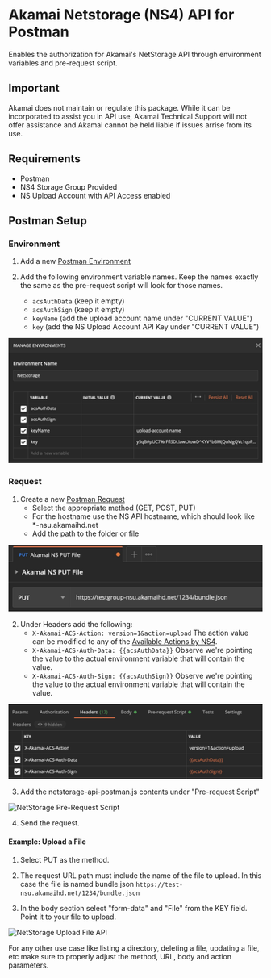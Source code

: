 # Akamai Netstorage (NS4) API for Postman
Enables the authorization for Akamai's NetStorage API through environment variables and pre-request script.

## Important
Akamai does not maintain or regulate this package. While it can be incorporated to assist you in API use, Akamai Technical Support will not offer assistance and Akamai cannot be held liable if issues arrise from its use. 

## Requirements
* Postman
* NS4 Storage Group Provided
* NS Upload Account with API Access enabled

## Postman Setup

### Environment
1. Add a new [Postman Environment](https://learning.postman.com/docs/sending-requests/managing-environments/)

2. Add the following environment variable names. Keep the names exactly the same as the pre-request script will look for those names.
    * `acsAuthData` (keep it empty)
    * `acsAuthSign` (keep it empty)
    * `keyName` (add the upload account name under "CURRENT VALUE")
    * `key` (add the NS Upload Account API Key under "CURRENT VALUE")

![Postman Enviroment Variables for NetStorage](images/ns_env_variables.jpg)

### Request
1. Create a new [Postman Request](https://learning.postman.com/docs/sending-requests/requests/)
    * Select the appropriate method (GET, POST, PUT) 
    * For the hostname use the NS API hostname, which should look like *-nsu.akamaihd.net
    * Add the path to the folder or file

![NetStorage Request URL](images/ns_req_url.jpg)

2. Under Headers add the following:
    * `X-Akamai-ACS-Action: version=1&action=upload`
        The action value can be modified to any of the [Available Actions by NS4](https://learn.akamai.com/en-us/webhelp/netstorage/netstorage-http-api-developer-guide/GUID-22B017EE-DD73-4099-B96D-B5FD91E1ED98.html).
    * `X-Akamai-ACS-Auth-Data: {{acsAuthData}}`
        Observe we're pointing the value to the actual environment variable that will contain the value.
    * `X-Akamai-ACS-Auth-Sign: {{acsAuthSign}}`
        Observe we're pointing the value to the actual environment variable that will contain the value.

![NetStorage Request Headers](images/ns_req_headers.jpg)

3. Add the netstorage-api-postman.js contents under "Pre-request Script"

![NetStorage Pre-Request Script](ns_pre-request-script.jpg)

4. Send the request.

#### Example: Upload a File

1. Select PUT as the method. 

2. The request URL path must include the name of the file to upload. In this case the file is named bundle.json
    `https://test-nsu.akamaihd.net/1234/bundle.json`

3. In the body section select "form-data" and "File" from the KEY field. Point it to your file to upload.

![NetStorage Upload File API](ns_put_file_api.jpg)

For any other use case like listing a directory, deleting a file, updating a file, etc make sure to properly adjust the method, URL, body and action parameters.

